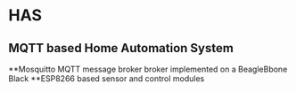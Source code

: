 # HAS
## MQTT based Home Automation System
**Mosquitto MQTT message broker broker implemented on a BeagleBbone Black
**ESP8266 based sensor and control modules


